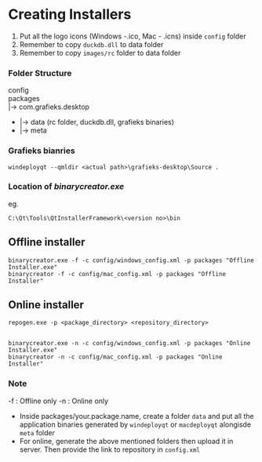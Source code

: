 # Creating Installers

1. Put all the logo icons (Windows -.ico, Mac - .icns) inside `config` folder
2. Remember to copy `duckdb.dll` to data folder
3. Remember to copy `images/rc` folder to data folder

### Folder Structure

config<br/>
packages<br/>
|-> com.grafieks.desktop

-   |-> data (rc folder, duckdb.dll, grafieks binaries)
-   |-> meta

### Grafieks bianries

```
windeployqt --qmldir <actual path>\grafieks-desktop\Source .
```

### Location of _binarycreator.exe_

eg.

```
C:\Qt\Tools\QtInstallerFramework\<version no>\bin
```

## Offline installer

```
binarycreator.exe -f -c config/windows_config.xml -p packages "Offline Installer.exe"
binarycreator -f -c config/mac_config.xml -p packages "Offline Installer"
```

## Online installer

```
repogen.exe -p <package_directory> <repository_directory>


binarycreator.exe -n -c config/windows_config.xml -p packages "Online Installer.exe"
binarycreator -n -c config/mac_config.xml -p packages "Online Installer"
```

### Note

-f : Offline only
-n : Online only

-   Inside packages/your.package.name, create a folder `data` and put all the application binaries generated by `windeployqt` or `macdeployqt` alongisde `meta` folder
-   For online, generate the above mentioned folders then upload it in server. Then provide the link to repository in `config.xml`
